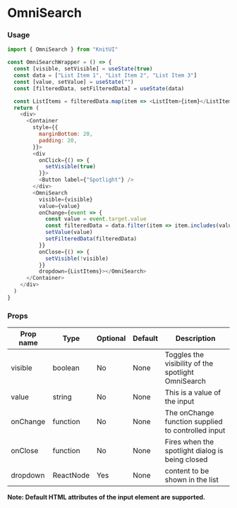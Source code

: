<!-- STORY -->

# OmniSearch

### Usage

```javascript
import { OmniSearch } from "KnitUI"

const OmniSearchWrapper = () => {
  const [visible, setVisible] = useState(true)
  const data = ["List Item 1", "List Item 2", "List Item 3"]
  const [value, setValue] = useState("")
  const [filteredData, setFilteredData] = useState(data)

  const ListItems = filteredData.map(item => <ListItem>{item}</ListItem>)
  return (
    <div>
      <Container
        style={{
          marginBottom: 20,
          padding: 20,
        }}>
        <div
          onClick={() => {
            setVisible(true)
          }}>
          <Button label={"Spotlight"} />
        </div>
        <OmniSearch
          visible={visible}
          value={value}
          onChange={event => {
            const value = event.target.value
            const filteredData = data.filter(item => item.includes(value))
            setValue(value)
            setFilteredData(filteredData)
          }}
          onClose={() => {
            setVisible(!visible)
          }}
          dropdown={ListItems}></OmniSearch>
      </Container>
    </div>
  )
}
```

### Props

| Prop name | Type      | Optional | Default | Description                                        |
| --------- | --------- | -------- | ------- | -------------------------------------------------- |
| visible   | boolean   | No       | None    | Toggles the visibility of the spotlight OmniSearch |
| value     | string    | No       | None    | This is a value of the input                       |
| onChange  | function  | No       | None    | The onChange function supplied to controlled input |
| onClose   | function  | No       | None    | Fires when the spotlight dialog is being closed    |
| dropdown  | ReactNode | Yes      | None    | content to be shown in the list                    |

**Note: Default HTML attributes of the input element are supported.**
